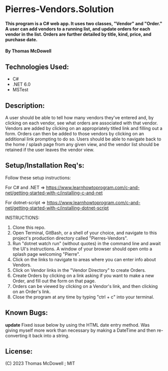 # Pierres-Vendors.Solution
#### This program is a C# web app. It uses two classes, "Vendor" and "Order." A user can add vendors to a running list, and update orders for each vendor in the list. Orders are further detailed by title, kind, price, and purchase date.  

#### By Thomas McDowell  

## Technologies Used:
* C#
* .NET 6.0
* MSTest

## Description:
A user should be able to tell how many vendors they've entered and, by clicking on each vendor, see what orders are associated with that vendor. Vendors are added by clicking on an appropriately titled link and filling out a form. Orders can then be added to those vendors by clicking on an additional link prompting to do so. Users should be able to navigate back to the home / splash page from any given view, and the vendor list should be retained if the user leaves the vendor view.  

## Setup/Installation Req's:
Follow these setup instructions: 

For C# and .NET => https://www.learnhowtoprogram.com/c-and-net/getting-started-with-c/installing-c-and-net  

For dotnet-script => https://www.learnhowtoprogram.com/c-and-net/getting-started-with-c/installing-dotnet-script  

INSTRUCTIONS:  
1. Clone this repo.  
2. Open Terminal, GitBash, or a shell of your choice, and navigate to this project's production directory called "Pierres-Vendors".  
3. Run "dotnet watch run" (without quotes) in the command line and await the UI's instructions. A window of your browser should open onto a splash page welcoming "Pierre".  
4. Click on the links to navigate to areas where you can enter info about Vendors.  
5. Click on Vendor links in the "Vendor Directory" to create Orders.
6. Create Orders by clicking on a link asking if you want to make a new Order, and fill out the form on that page.
7. Orders can be viewed by clicking on a Vendor's link, and then clicking on an Order's link.
8. Close the program at any time by typing "ctrl + c" into your terminal.

## Known Bugs:
**update**
Fixed issue below by using the HTML date entry method. Was giving myself more work than necessary by making a DateTime and then re-converting it back into a string.

<!-- I had to do a bit of a dubious workaround to get the Date and Time to update properly. This involved making a new overloaded Order object that doesn't get added to the Orders list(s), but does let me run the PurchaseDate() function on it. I think this has something to do with the timing window of when an Order object is instantiated, and the scope of the PurchaseDate() function. I might have played it a little fast and loose with public/private/static. I'm not sure if I'm inadvertently making a bunch of "load-bearing potatoes." Otherwise, everything seems to be working fine. -->

## License:
(C) 2023 Thomas McDowell ; MIT

